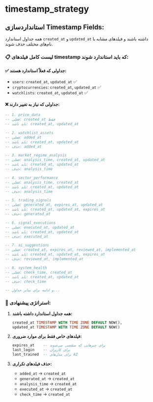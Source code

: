 # **timestamp_strategy**

## **استانداردسازی Timestamp Fields:**

  همه جداول استاندارد `created_at` و `updated_at` داشته باشند و فیلدهای مشابه با نام‌های مختلف حذف شوند.

### **📋 لیست کامل فیلدهای timestamp که باید استاندارد شوند:**

#### **✅ جداولی که فعلاً استاندارد هستند:**
- `users`: `created_at`, `updated_at` ✅
- `cryptocurrencies`: `created_at`, `updated_at` ✅  
- `watchlists`: `created_at`, `updated_at` ✅

#### **❌ جداولی که نیاز به تغییر دارند:**

```sql
-- 1. price_data
-- فعلی: created_at فقط
-- باید باشد: created_at, updated_at

-- 2. watchlist_assets  
-- فعلی: added_at
-- باید باشد: created_at, updated_at
-- حذف: added_at

-- 3. market_regime_analysis
-- فعلی: analysis_time, created_at, updated_at
-- باید باشد: created_at, updated_at
-- حذف: analysis_time

-- 4. sector_performance
-- فعلی: analysis_time, created_at  
-- باید باشد: created_at, updated_at
-- حذف: analysis_time

-- 5. trading_signals
-- فعلی: generated_at, expires_at, updated_at
-- باید باشد: created_at, updated_at, expires_at
-- حذف: generated_at

-- 6. signal_executions
-- فعلی: executed_at, updated_at
-- باید باشد: created_at, updated_at
-- حذف: executed_at

-- 7. ai_suggestions
-- فعلی: created_at, expires_at, reviewed_at, implemented_at
-- باید باشد: created_at, updated_at, expires_at
-- حذف: reviewed_at, implemented_at

-- 8. system_health
-- فعلی: check_time, created_at
-- باید باشد: created_at, updated_at
-- حذف: check_time

-- و ادامه برای سایر جداول...
```

### **🎯 استراتژی پیشنهادی:**

1. **همه جداول استاندارد داشته باشند:**
   ```sql
   created_at TIMESTAMP WITH TIME ZONE DEFAULT NOW(),
   updated_at TIMESTAMP WITH TIME ZONE DEFAULT NOW()
   ```

2. **فیلدهای خاص فقط برای موارد ضروری:**
   ```sql
   expires_at    -- برای چیزهایی که منقضی می‌شوند
   last_login    -- برای کاربران
   last_trained  -- برای مدل‌های AI
   ```

3. **حذف فیلدهای تکراری:**
   - `added_at` → `created_at`
   - `generated_at` → `created_at`
   - `analysis_time` → `created_at`
   - `executed_at` → `created_at`
   - `check_time` → `created_at`
